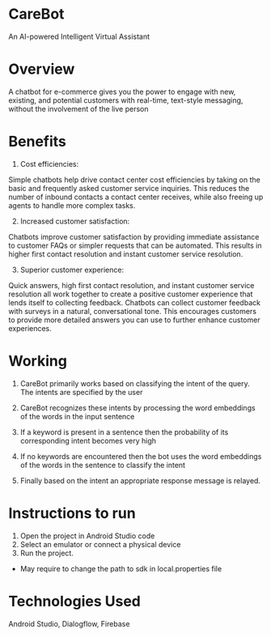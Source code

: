 # CareBot

An AI-powered Intelligent Virtual Assistant

# Overview

A chatbot for e-commerce gives you the power to engage with new, existing, and potential customers with real-time, text-style messaging, without the involvement of the live person

# Benefits

1. Cost efficiencies: 

Simple chatbots help drive contact center cost efficiencies by taking on the basic and frequently asked customer service inquiries. This reduces the number of inbound contacts a contact center receives, while also freeing up agents to handle more complex tasks.

2. Increased customer satisfaction: 

Chatbots improve customer satisfaction by providing immediate assistance to customer FAQs or simpler requests that can be automated. This results in higher first contact resolution and instant customer service resolution.

3. Superior customer experience: 

Quick answers, high first contact resolution, and instant customer service resolution all work together to create a positive customer experience that lends itself to collecting feedback. Chatbots can collect customer feedback with surveys in a natural, conversational tone. This encourages customers to provide more detailed answers you can use to further enhance customer experiences.

# Working 

1. CareBot primarily works based on classifying the intent of the query. The intents are specified by the user

2. CareBot recognizes these intents by processing the word embeddings of the words in the input sentence

3. If a keyword is present in a sentence then the probability of its corresponding intent becomes very high

4. If no keywords are encountered then the bot uses the word embeddings of the words in the sentence to classify the intent

5. Finally based on the intent an appropriate response message is relayed. 

# Instructions to run

1. Open the project in Android Studio code
2. Select an emulator or connect a physical device 
3. Run the project. 

* May require to change the path to sdk in local.properties file

# Technologies Used

Android Studio, Dialogflow, Firebase
